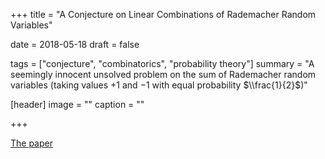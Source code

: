 +++
title = "A Conjecture on Linear Combinations of Rademacher Random Variables"

date = 2018-05-18
draft = false

tags = ["conjecture", "combinatorics", "probability theory"]
summary = "A seemingly innocent unsolved problem on the sum of Rademacher random variables (taking values $+ 1$ and $-1$ with equal probability $\\frac{1}{2}$)"

[header]
image = ""
caption = ""

+++

[The paper](https://arxiv.org/pdf/1112.4988.pdf)